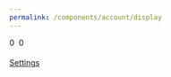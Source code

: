 ```yaml
---
permalink: /components/account/display
---
```

<div class="account-display">
    <div>
        <div class="crown-wrapper">
            <span class="crown crown-left" id="account-model-count">0</span>
            <img class="crown" id="account-picture" />
            <span class="crown crown-right" id="account-draft-count">0</span>
        </div>
        <h4 id="account-username"></h4>
        <a id="settings-btn" href="#" class="btn btn-primary btn-lg mt-3 modal light">Settings</a>
    </div>
</div>
